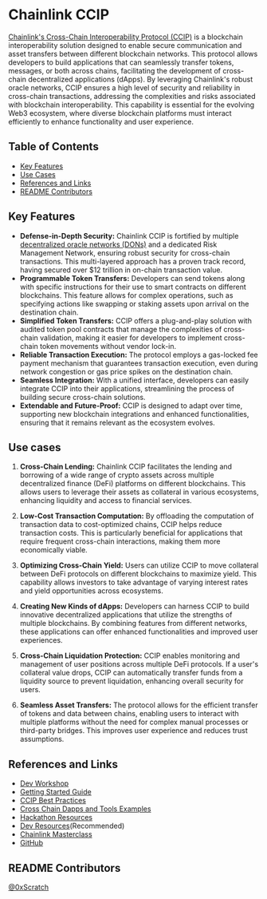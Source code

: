 # Chainlink CCIP

[Chainlink's Cross-Chain Interoperability Protocol (CCIP)](https://chain.link/cross-chain) is a blockchain interoperability solution designed to enable secure communication and asset transfers between different blockchain networks. This protocol allows developers to build applications that can seamlessly transfer tokens, messages, or both across chains, facilitating the development of cross-chain decentralized applications (dApps). By leveraging Chainlink's robust oracle networks, CCIP ensures a high level of security and reliability in cross-chain transactions, addressing the complexities and risks associated with blockchain interoperability. This capability is essential for the evolving Web3 ecosystem, where diverse blockchain platforms must interact efficiently to enhance functionality and user experience.

## Table of Contents

- [Key Features](#key-features)
- [Use Cases](#use-cases)
- [References and Links](#references-and-links)
- [README Contributors](#readme-contributors)

## Key Features

- **Defense-in-Depth Security:** Chainlink CCIP is fortified by multiple [decentralized oracle networks (DONs)](https://docs.chain.link/ccip/concepts#decentralized-oracle-network-don) and a dedicated Risk Management Network, ensuring robust security for cross-chain transactions. This multi-layered approach has a proven track record, having secured over $12 trillion in on-chain transaction value.
- **Programmable Token Transfers:** Developers can send tokens along with specific instructions for their use to smart contracts on different blockchains. This feature allows for complex operations, such as specifying actions like swapping or staking assets upon arrival on the destination chain.
- **Simplified Token Transfers:** CCIP offers a plug-and-play solution with audited token pool contracts that manage the complexities of cross-chain validation, making it easier for developers to implement cross-chain token movements without vendor lock-in.
- **Reliable Transaction Execution:** The protocol employs a gas-locked fee payment mechanism that guarantees transaction execution, even during network congestion or gas price spikes on the destination chain.
- **Seamless Integration:** With a unified interface, developers can easily integrate CCIP into their applications, streamlining the process of building secure cross-chain solutions.
- **Extendable and Future-Proof:** CCIP is designed to adapt over time, supporting new blockchain integrations and enhanced functionalities, ensuring that it remains relevant as the ecosystem evolves.

## Use cases

1. **Cross-Chain Lending:** Chainlink CCIP facilitates the lending and borrowing of a wide range of crypto assets across multiple decentralized finance (DeFi) platforms on different blockchains. This allows users to leverage their assets as collateral in various ecosystems, enhancing liquidity and access to financial services.

2. **Low-Cost Transaction Computation:** By offloading the computation of transaction data to cost-optimized chains, CCIP helps reduce transaction costs. This is particularly beneficial for applications that require frequent cross-chain interactions, making them more economically viable.

3. **Optimizing Cross-Chain Yield:** Users can utilize CCIP to move collateral between DeFi protocols on different blockchains to maximize yield. This capability allows investors to take advantage of varying interest rates and yield opportunities across ecosystems.

4. **Creating New Kinds of dApps:** Developers can harness CCIP to build innovative decentralized applications that utilize the strengths of multiple blockchains. By combining features from different networks, these applications can offer enhanced functionalities and improved user experiences.

5. **Cross-Chain Liquidation Protection:** CCIP enables monitoring and management of user positions across multiple DeFi protocols. If a user's collateral value drops, CCIP can automatically transfer funds from a liquidity source to prevent liquidation, enhancing overall security for users.

6. **Seamless Asset Transfers:** The protocol allows for the efficient transfer of tokens and data between chains, enabling users to interact with multiple platforms without the need for complex manual processes or third-party bridges. This improves user experience and reduces trust assumptions.

## References and Links

- [Dev Workshop](https://www.youtube.com/watch?v=yZ-vRNciSq4&t=466s)
- [Getting Started Guide](https://docs.chain.link/ccip/getting-started)
- [CCIP Best Practices](https://docs.chain.link/ccip/best-practices)
- [Cross Chain Dapps and Tools Examples](https://docs.chain.link/ccip/examples)
- [Hackathon Resources](https://docs.chain.link/resources/hackathon-resources?parent=ccip)
- [Dev Resources](https://dev.chain.link/products/ccip)(Recommended)
- [Chainlink Masterclass](https://go.chain.link/masterclasses)
- [GitHub](https://github.com/smartcontractkit)

## README Contributors

[@0xScratch](https://github.com/0xScratch)
